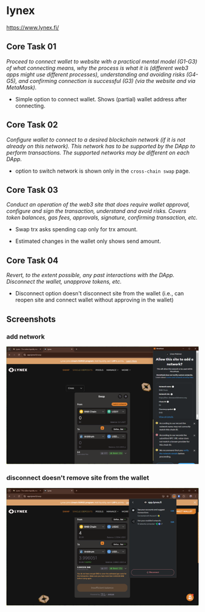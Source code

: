 # lynex
https://www.lynex.fi/

## Core Task 01

*Proceed to connect wallet to website with a practical mental model (G1-G3) of what connecting means, why the process is what it is (different web3 apps might use different processes), understanding and avoiding risks (G4-G5), and confirming connection is successful (G3) (via the website and via MetaMask).*

- Simple option to connect wallet. Shows (partial) wallet address after connecting.

## Core Task 02

*Configure wallet to connect to a desired blockchain network (if it is not already on this network). This network has to be supported by the DApp to perform transactions. The supported networks may be different on each DApp.* 

- option to switch network is shown only in the `cross-chain swap` page.

## Core Task 03

*Conduct an operation of the web3 site that does require wallet approval, configure and sign the transaction, understand and avoid risks. Covers token balances, gas fees, approvals, signature, confirming transaction, etc.*

- Swap trx asks spending cap only for trx amount.

- Estimated changes in the wallet only shows send amount.


## Core Task 04

*Revert, to the extent possible, any past interactions with the DApp. Disconnect the wallet, unapprove tokens, etc.* 

- Disconnect option doesn't disconnect site from the wallet (i.e., can reopen site and connect wallet without approving in the wallet)

## Screenshots
### add network
![wallet](image-158.png)

### disconnect doesn't remove site from the wallet
![wallet](image-159.png)